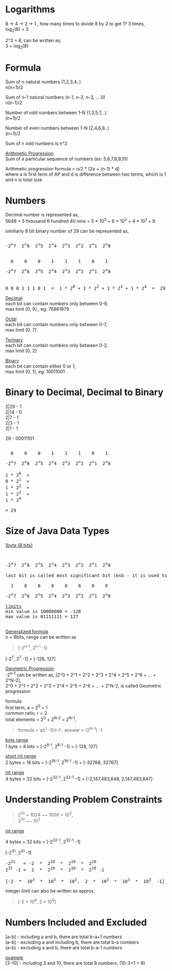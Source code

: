 # Logarithms  
 8 -> 4 -> 2 -> 1 , how many times to divide 8 by 2 to get 1? 3 times,   
 log<sub>2</sub>(8) = 3    
 
 2^3 = 8, can be written as,  
 3 = log<sub>2</sub>(8)  

# Formula  

Sum of n natural numbers (1,2,3,4..)  
n(n+1)/2   

Sum of n-1 natural numbers (n-1, n-2, n-3, ... 0)  
n(n-1)/2  

Number of odd numbers between 1-N (1,3,5,7,..)  
(n+1)/2  

Number of even numbers between 1-N (2,4,6,8..)  
(n+1)/2  

Sum of n odd numbers is n^2   

<ins>Arithmetic Progression</ins>    
Sum of a particular sequence of numbers (ex: 5,6,7,8,9,10)  

Arithmetic progression formula = n/2 * [2a + (n-1) * d]     
where a is first term of AP and d is difference between two terms, which is 1 and n is total size  

# Numbers  
Decimal number is represented as,   
5649 = 5 thousand 6 hundred 40 nine = 5 * 10<sup>3</sup> + 6 * 10<sup>2</sup> + 4 * 10<sup>1</sup> + 9   

similiarly 8 bit binary number of 29 can be represented as,  
<pre>
  _    _    _    _    _    _    _    _    
-2^7  2^6  2^5  2^4  2^3  2^2  2^1  2^0


  0    0    0    1    1    1    0    1
  _    _    _    _    _    _    _    _    
-2^7  2^6  2^5  2^4  2^3  2^2  2^1  2^0


0 0 0 1 1 1 0 1  =  1 * 2<sup>0</sup> + 1 * 2<sup>2</sup> + 1 * 2<sup>3</sup> + 1 * 2<sup>4</sup>  =  29    
</pre>

<ins>Decimal</ins>  
each bit can contain numbers only between 0-9,  
max limit [0, 9] , eg: 76861879    

<ins>Octal</ins>  
each bit can contain numbers only between 0-7,   
max limit [0, 7]  

<ins>Terinary</ins>  
each bit can contain numbers only between 0-2,   
max limit [0, 2]  

<ins>Binary</ins>  
each bit can contain either 0 or 1,  
max limit [0, 1], eg: 10011001  

# Binary to Decimal, Decimal to Binary

2|29 - 1    
2|14 - 0    
2|7  - 1  
2|3  - 1  
2|1  - 1    

29 - 00011101  

<pre>

  0    0    0    1    1    1    0    1
  _    _    _    _    _    _    _    _    
-2^7  2^6  2^5  2^4  2^3  2^2  2^1  2^0 

1 * 2<sup>0</sup>  +     
0 * 2<sup>1</sup>  +   
1 * 2<sup>2</sup>  +   
1 * 2<sup>3</sup>  +   
1 * 2<sup>4</sup>   

= 29   
</pre>

# Size of Java Data Types

<ins>1byte (8 bits)</ins>      
<pre>

  _    _    _    _    _    _    _    _    
-2^7  2^6  2^5  2^4  2^3  2^2  2^1  2^0

last bit is called most significant bit (msb - it is used to represent negative numbers)  

  1    0    0    0    0    0    0    0
  _    _    _    _    _    _    _    _    
-2^7  2^6  2^5  2^4  2^3  2^2  2^1  2^0

<ins>limits</ins>  
min value is 10000000 = -128  
max value is 01111111 = 127  

</pre>

<ins>Generalized formula</ins>  
n = 8bits, range can be written as    

> [-2<sup>n-1</sup>, 2<sup>n-1</sup> -1]    

[-2<sup>7</sup>, 2<sup>7</sup> -1] = [-128, 127]  


<ins>Geometric Progression</ins>  
-2<sup>n-1</sup> can be written as, 
[2^0 + 2^1 + 2^2 + 2^3 + 2^4 + 2^5 + 2^6 + ... + 2^N-2],      
2^0 + 2^1 + 2^2 + 2^3 + 2^4 + 2^5 + 2^6 + ... + 2^N-2, is called Geometric progression   

formula  
first term, a = 2<sup>0</sup> = 1  
common ratio, r = 2  
total elements = 2<sup>0</sup> + 2<sup>N-2</sup> = 2<sup>N-1</sup>,     
> formula = a(r<sup>t</sup> -1)/r-1 , answer = (2<sup>N-1</sup>) -1  



<ins>byte range</ins>  
1 byte  =  8 bits  =  [-2<sup>8-1</sup>, 2<sup>8-1</sup> -1]  =  [-128, 127]  

<ins>short int range</ins>  
2 bytes = 16 bits = [-2<sup>16-1</sup>, 2<sup>16-1</sup> -1]  = [-32768, 32767]   

<ins>int range</ins>  
4 bytes = 32 bits = [-2<sup>32-1</sup>, 2<sup>32-1</sup> -1]  = [-2,147,483,648, 2,147,483,647]  


# Understanding Problem Constraints

> 2<sup>10</sup> = 1024 ~~ 1000 = 10<sup>3</sup>,  
> 2<sup>10</sup> ~~ 10<sup>3</sup>  

<ins>int range</ins>  

4 bytes = 32 bits = [-2<sup>32-1</sup>, 2<sup>32-1</sup> -1]  

[-2<sup>31</sup>, 2<sup>31</sup> -1]

<pre>
-2<sup>31</sup>   = -2  *  2<sup>10</sup>  *  2<sup>10</sup>  *  2<sup>10</sup>  
2<sup>31</sup> -1 =  2  *  2<sup>10</sup>  *  2<sup>10</sup>  *  2<sup>10</sup> -1  

[-2  *  10<sup>3</sup>  *  10<sup>3</sup>  *  10<sup>3</sup>,  2  *  10<sup>3</sup>  *  10<sup>3</sup>  *  10<sup>3</sup>  -1]   
</pre>


integer limit can also be written as approx,   

> [-2 * 10<sup>9</sup>, 2 * 10<sup>9</sup>]  

# Numbers Included and Excluded
[a-b]  - including a and b, there are total b-a+1 numbers  
(a-b]  - excluding a and including b, there are total b-a numbers  
(a-b)  - excluding a and b, there are total b-a-1 numbers  

<ins>example</ins>  
[3-10] - including 3 and 10, there are total 8 numbers, (10-3+1 = 8)    

